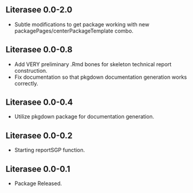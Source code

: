 ## Literasee 0.0-2.0

* Subtle modifications to get package working with new packagePages/centerPackageTemplate combo.

## Literasee 0.0-0.8

* Add VERY preliminary .Rmd bones for skeleton technical report construction.
* Fix documentation so that pkgdown documentation generation works correctly.

## Literasee 0.0-0.4

* Utilize pkgdown package for documentation generation.

## Literasee 0.0-0.2

* Starting reportSGP function.

## Literasee 0.0-0.1

* Package Released.
